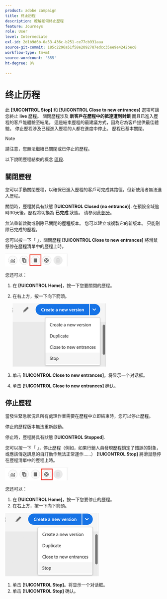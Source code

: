 ```yaml
---
product: adobe campaign
title: 终止历程
description: 瞭解如何終止歷程
feature: Journeys
role: User
level: Intermediate
exl-id: 2d1b9d6b-0a53-436c-b251-ce77cb931aaa
source-git-commit: 185c2296a51f58e2092787edcc35ee9e4242bec8
workflow-type: tm+mt
source-wordcount: '355'
ht-degree: 8%

---
```


# 终止历程

此 **[!UICONTROL Stop]** 和 **[!UICONTROL Close to new entrances]** 選項可讓您終止 **live** 歷程。 關閉歷程涉及 **新客戶在歷程中的抵達遭到封鎖** 而且已進入歷程的客戶能體驗至結尾。 這是結束歷程的最建議方式，因為它為客戶提供最佳體驗。 停止歷程涉及已經進入歷程的人都在進度中停止。 歷程已基本關閉。

>[!NOTE]
>
>請注意，您無法繼續已關閉或已停止的歷程。
>
>以下說明歷程結束的概念 [區段](../building-journeys/journey.md#ending_a_journey).

## 關閉歷程

您可以手動關閉歷程，以確保已進入歷程的客戶可完成其路徑，但新使用者無法進入歷程。

關閉時，歷程將具有狀態 **[!UICONTROL Closed (no entrance)]**. 在預設全域逾時30天後，歷程將切換為 **已完成** 狀態。 请参阅此[部分](../building-journeys/changing-properties.md#entrance)。

無法重新啟動或刪除已關閉的歷程版本。 您可以建立或複製它的新版本。 只能刪除已完成的歷程。

您可以按一下「 」，關閉歷程 **[!UICONTROL Close to new entrances]** 將滑鼠懸停在歷程清單中的歷程上時。

![](../assets/do-not-localize/journey-finish-quick-action.png)

您还可以：

1. 在 **[!UICONTROL Home]**，按一下您要關閉的歷程。
1. 在右上方，按一下向下箭頭。

   ![](../assets/finish_drop_down_list.png)

1. 单击 **[!UICONTROL Close to new entrances]**。将显示一个对话框。
1. 单击 **[!UICONTROL Close to new entrances]** 确认。

## 停止歷程

當發生緊急狀況且所有處理作業需要在歷程中立即結束時，您可以停止歷程。

停止的歷程版本無法重新啟動。

停止時，歷程將具有狀態 **[!UICONTROL Stopped]**.

您可以按一下「 」，停止歷程（例如，如果行銷人員發現歷程鎖定了錯誤的對象，或應該傳送訊息的自訂動作無法正常運作……） **[!UICONTROL Stop]** 將滑鼠懸停在歷程清單中的歷程上時。

![](../assets/do-not-localize/journey-stop-quick-action.png)

您还可以：

1. 在 **[!UICONTROL Home]**，按一下您要停止的歷程。
1. 在右上方，按一下向下箭頭。

![](../assets/finish_drop_down_list.png)

1. 单击 **[!UICONTROL Stop]**。将显示一个对话框。
1. 单击 **[!UICONTROL Stop]** 确认。
